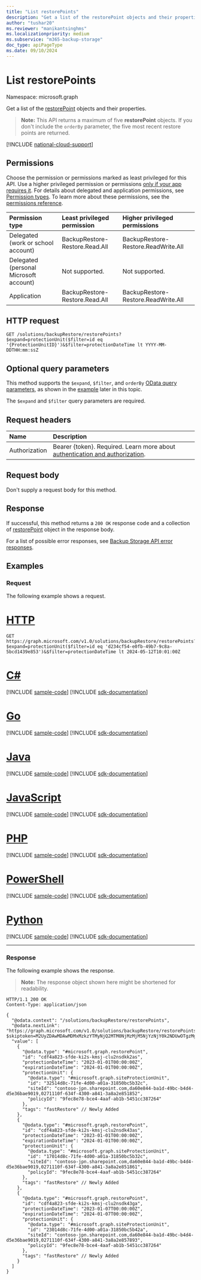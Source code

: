 ```yaml
---
title: "List restorePoints"
description: "Get a list of the restorePoint objects and their properties."
author: "tushar20"
ms.reviewer: "manikantsinghms"
ms.localizationpriority: medium
ms.subservice: "m365-backup-storage"
doc_type: apiPageType
ms.date: 09/10/2024
---
```


# List restorePoints

Namespace: microsoft.graph

Get a list of the [restorePoint](../resources/restorepoint.md) objects and their properties.

> **Note:** This API returns a maximum of five **restorePoint** objects. If you don't include the `orderBy` parameter, the five most recent restore points are returned.

[!INCLUDE [national-cloud-support](../../includes/global-only.md)]

## Permissions

Choose the permission or permissions marked as least privileged for this API. Use a higher privileged permission or permissions [only if your app requires it](/graph/permissions-overview#best-practices-for-using-microsoft-graph-permissions). For details about delegated and application permissions, see [Permission types](/graph/permissions-overview#permission-types). To learn more about these permissions, see the [permissions reference](/graph/permissions-reference).

|Permission type|Least privileged permission|Higher privileged permissions|
|:---|:---|:---|
|Delegated (work or school account)|BackupRestore-Restore.Read.All|BackupRestore-Restore.ReadWrite.All|
|Delegated (personal Microsoft account)|Not supported.|Not supported.|
|Application|BackupRestore-Restore.Read.All|BackupRestore-Restore.ReadWrite.All|

## HTTP request

<!-- {
  "blockType": "ignored"
}
-->
``` http
GET /solutions/backupRestore/restorePoints?$expand=protectionUnit($filter=id eq '{ProtectionUnitID}')&$filter=protectionDateTime lt YYYY-MM-DDTHH:mm:ssZ
```

## Optional query parameters

This method supports the `$expand`, `$filter`, and `orderBy` [OData query parameters](/graph/query-parameters), as shown in the [example](../api/backuprestoreroot-list-restorepoints.md#request) later in this topic.

The `$expand` and `$filter` query parameters are required.

## Request headers

|Name|Description|
|:---|:---|
|Authorization|Bearer {token}. Required. Learn more about [authentication and authorization](/graph/auth/auth-concepts).|

## Request body

Don't supply a request body for this method.

## Response

If successful, this method returns a `200 OK` response code and a collection of [restorePoint](../resources/restorepoint.md) object in the response body.

For a list of possible error responses, see [Backup Storage API error responses](/graph/backup-storage-error-codes).

## Examples

### Request

The following example shows a request.
# [HTTP](#tab/http)
<!-- {
  "blockType": "request",
  "name": "list_restorepoint"
}
-->
``` http
GET https://graph.microsoft.com/v1.0/solutions/backupRestore/restorePoints?$expand=protectionUnit($filter=id eq 'd234cf54-e0fb-49b7-9c8a-5bcd1439e853')&$filter=protectionDateTime lt 2024-05-12T10:01:00Z
```

# [C#](#tab/csharp)
[!INCLUDE [sample-code](../includes/snippets/csharp/list-restorepoint-csharp-snippets.md)]
[!INCLUDE [sdk-documentation](../includes/snippets/snippets-sdk-documentation-link.md)]

# [Go](#tab/go)
[!INCLUDE [sample-code](../includes/snippets/go/list-restorepoint-go-snippets.md)]
[!INCLUDE [sdk-documentation](../includes/snippets/snippets-sdk-documentation-link.md)]

# [Java](#tab/java)
[!INCLUDE [sample-code](../includes/snippets/java/list-restorepoint-java-snippets.md)]
[!INCLUDE [sdk-documentation](../includes/snippets/snippets-sdk-documentation-link.md)]

# [JavaScript](#tab/javascript)
[!INCLUDE [sample-code](../includes/snippets/javascript/list-restorepoint-javascript-snippets.md)]
[!INCLUDE [sdk-documentation](../includes/snippets/snippets-sdk-documentation-link.md)]

# [PHP](#tab/php)
[!INCLUDE [sample-code](../includes/snippets/php/list-restorepoint-php-snippets.md)]
[!INCLUDE [sdk-documentation](../includes/snippets/snippets-sdk-documentation-link.md)]

# [PowerShell](#tab/powershell)
[!INCLUDE [sample-code](../includes/snippets/powershell/list-restorepoint-powershell-snippets.md)]
[!INCLUDE [sdk-documentation](../includes/snippets/snippets-sdk-documentation-link.md)]

# [Python](#tab/python)
[!INCLUDE [sample-code](../includes/snippets/python/list-restorepoint-python-snippets.md)]
[!INCLUDE [sdk-documentation](../includes/snippets/snippets-sdk-documentation-link.md)]

---

### Response

The following example shows the response.
>**Note:** The response object shown here might be shortened for readability.
<!-- {
  "blockType": "response",
  "truncated": true,
  "@odata.type": "Collection(microsoft.graph.restorePoint)"
}
-->
``` http
HTTP/1.1 200 OK
Content-Type: application/json

{
  "@odata.context": "/solutions/backupRestore/restorePoints",
  "@odata.nextLink": "https://graph.microsoft.com/v1.0/solutions/backupRestore/restorePoints?$skiptoken=M2UyZDAwMDAwMDMxMzkzYTMyNjQ2MTM0NjMzMjM5NjYzNjY0k2NDUwOTgzMg%3d%3d",
  "value": [
    {
      "@odata.type": "#microsoft.graph.restorePoint",
      "id": "cdf4a823-sfde-ki2s-kmsj-clu2nsdkk2as",
      "protectionDateTime": "2023-01-01T00:00:00Z",
      "expirationDateTime": "2024-01-01T00:00:00Z",
      "protectionUnit": {
        "@odata.type": "#microsoft.graph.siteProtectionUnit",
        "id": "32514d8c-71fe-4d00-a01a-31850bc5b32c",
        "siteId": "contoso-jpn.sharepoint.com,da60e844-ba1d-49bc-b4d4-d5e36bae9019,0271110f-634f-4300-a841-3a8a2e851852",
        "policyId": "9fec8e78-bce4-4aaf-ab1b-5451cc387264"
      },
      "tags": "fastRestore" // Newly Added
    },
    {
      "@odata.type": "#microsoft.graph.restorePoint",
      "id": "cdf4a823-sfde-ki2s-kmsj-clu2nsdk43as",
      "protectionDateTime": "2023-01-01T00:00:00Z",
      "expirationDateTime": "2024-01-01T00:00:00Z",
      "protectionUnit": {
        "@odata.type": "#microsoft.graph.siteProtectionUnit",
        "id": "17014d8c-71fe-4d00-a01a-31850bc5b32c",
        "siteId": "contoso-jpn.sharepoint.com,da60e844-ba1d-49bc-b4d4-d5e36bae9019,0271110f-634f-4300-a841-3a8a2e851861",
        "policyId": "9fec8e78-bce4-4aaf-ab1b-5451cc387264"
      },
      "tags": "fastRestore" // Newly Added
    },
    {
      "@odata.type": "#microsoft.graph.restorePoint",
      "id": "cdf4a823-sfde-ki2s-kmsj-clu2nsdk43ga",
      "protectionDateTime": "2023-01-07T00:00:00Z",
      "expirationDateTime": "2024-01-07T00:00:00Z",
      "protectionUnit": {
        "@odata.type": "#microsoft.graph.siteProtectionUnit",
        "id": "23014d8c-71fe-4d00-a01a-31850bc5b42a",
        "siteId": "contoso-jpn.sharepoint.com,da60e844-ba1d-49bc-b4d4-d5e36bae9019,0271110f-634f-4300-a841-3a8a2e857893",
        "policyId": "9fec8e78-bce4-4aaf-ab1b-5451cc387264"
      },
      "tags": "fastRestore" // Newly Added
    }
  ]
}
```
